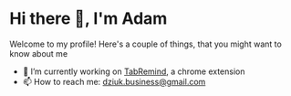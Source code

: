 # Hi there 👋, I'm Adam
Welcome to my profile! 
Here's a couple of things, that you might want to know about me

- 🎯 I’m currently working on <a href="https://github.com/dukecoding/TabRemind">TabRemind</a>, a chrome extension
- 📫 How to reach me: dziuk.business@gmail.com

<!--
**dukecoding/dukecoding** is a ✨ _special_ ✨ repository because its `README.md` (this file) appears on your GitHub profile.

Here are some ideas to get you started:

- 🔭 I’m currently working on ...
- 🌱 I’m currently learning ...
- 👯 I’m looking to collaborate on ...
- 🤔 I’m looking for help with ...
- 💬 Ask me about ...
- 📫 How to reach me: ...
- 😄 Pronouns: ...
- ⚡ Fun fact: ...
-->
